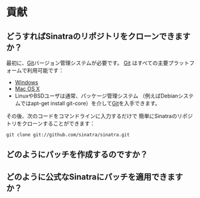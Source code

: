 貢献
============

どうすればSinatraのリポジトリをクローンできますか？
---------------------------------------

最初に、[Git][git]バージョン管理システムが必要です。
[Git][git] はすべての主要プラットフォームで利用可能です：

* [Windows][git_win]
* [Mac OS X][git_osx]
* LinuxやBSDユーザは通常、パッケージ管理システム
  （例えばDebianシステムではapt-get install git-core）を介して[Git][git]を入手できます。

その後、次のコードをコマンドラインに入力するだけで
簡単にSinatraのリポジトリをクローンすることができます：

    git clone git://github.com/sinatra/sinatra.git

[git]: http://git.or.cz
[git_win]: http://code.google.com/p/msysgit/
[git_osx]: http://code.google.com/p/git-osx-installer/

どのようにパッチを作成するのですか？
----------------------

どのように公式なSinatraにパッチを適用できますか？
------------------------------------------------
